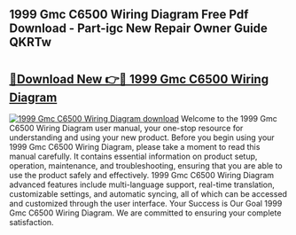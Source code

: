 ## 1999 Gmc C6500 Wiring Diagram Free Pdf Download - Part-igc New Repair Owner Guide QKRTw

# <h2><a href="http://dfnb6b.blite.top/?on=1999+Gmc+C6500+Wiring+Diagram">🔗Download New 👉🔴 1999 Gmc C6500 Wiring Diagram</a></h2>

[![1999 Gmc C6500 Wiring Diagram download](https://i.imgur.com/lujVjoI.png)](http://dfnb6b.blite.top/?on=1999+Gmc+C6500+Wiring+Diagram)
Welcome to the 1999 Gmc C6500 Wiring Diagram user manual, your one-stop resource for understanding and using your new product. Before you begin using your 1999 Gmc C6500 Wiring Diagram, please take a moment to read this manual carefully. It contains essential information on product setup, operation, maintenance, and troubleshooting, ensuring that you are able to use the product safely and effectively. 1999 Gmc C6500 Wiring Diagram advanced features include multi-language support, real-time translation, customizable settings, and automatic syncing, all of which can be accessed and customized through the user interface. Your Success is Our Goal 1999 Gmc C6500 Wiring Diagram. We are committed to ensuring your complete satisfaction.
